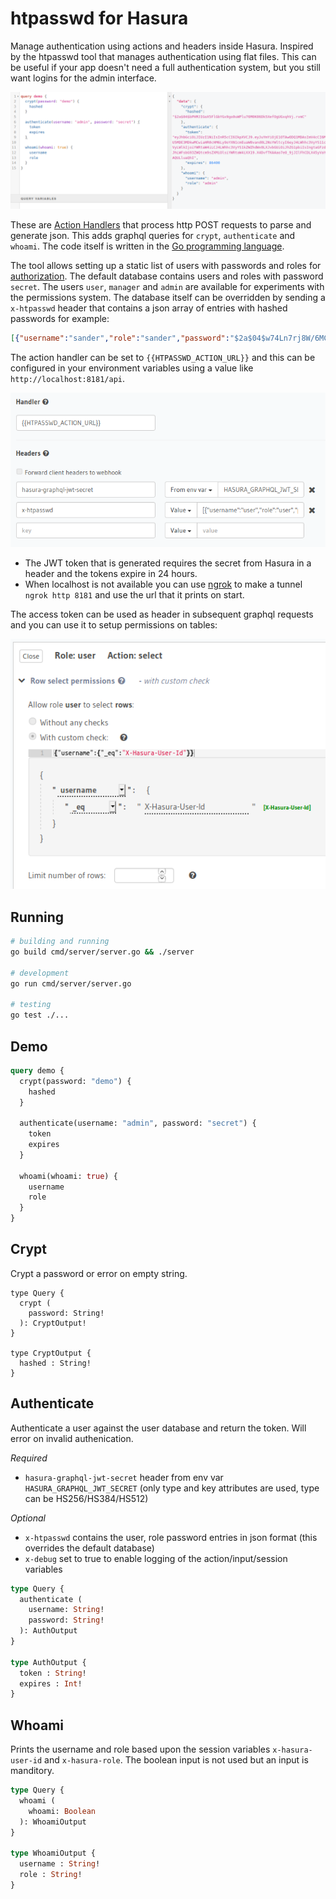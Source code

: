 # htpasswd for Hasura

Manage authentication using actions and headers inside Hasura.
Inspired by the htpasswd tool that manages authentication using flat files.
This can be useful if your app doesn't need a full authentication system,
but you still want logins for the admin interface.

<img src="images/screenshot-demo.png" alt="Authenticate Actions">

These are [Action Handlers](https://hasura.io/docs/1.0/graphql/manual/actions/action-handlers.html)
that process http POST requests to parse and generate json.
This adds graphql queries for `crypt`, `authenticate` and `whoami`.
The code itself is written in the [Go programming language](https://tour.golang.org/).

The tool allows setting up a static list of users with passwords and roles
for [authorization](https://hasura.io/docs/1.0/graphql/manual/auth/authorization/index.html).
The default database contains users and roles with password `secret`.
The users `user`, `manager` and `admin` are available for experiments with the permissions system.
The database itself can be overridden by sending a `x-htpasswd` header that
contains a json array of entries with hashed passwords for example:

```json
[{"username":"sander","role":"sander","password":"$2a$04$w74Ln7rj8W/6MCONQcwfteABAzxWfjDDyLj1RhQpf.J8by2aG9CCq"}]
```

The action handler can be set to `{{HTPASSWD_ACTION_URL}}` and this can be
configured in your environment variables using a value like `http://localhost:8181/api`.

<img src="images/screenshot-authenticate-handler-headers.png" alt="Authenticate Headers">

- The JWT token that is generated requires the secret from Hasura in a header and the tokens expire in 24 hours.
- When localhost is not available you can use [ngrok](https://ngrok.com/) to make a tunnel `ngrok http 8181` and use the url that it prints on start.

The access token can be used as header in subsequent graphql requests and you can use it to setup permissions on tables:

<img src="images/screenshot-username-permission.png" alt="Username permissions">

## Running

```bash
# building and running
go build cmd/server/server.go && ./server

# development
go run cmd/server/server.go

# testing
go test ./...
```

## Demo

```graphql
query demo {
  crypt(password: "demo") {
    hashed
  }

  authenticate(username: "admin", password: "secret") {
    token
    expires
  }

  whoami(whoami: true) {
    username
    role
  }
}
```

## Crypt

Crypt a password or error on empty string.

```
type Query {
  crypt (
    password: String!
  ): CryptOutput!
}

type CryptOutput {
  hashed : String!
}
```

## Authenticate

Authenticate a user against the user database and return the token.
Will error on invalid authenication.

*Required*

- `hasura-graphql-jwt-secret` header from env var `HASURA_GRAPHQL_JWT_SECRET` (only type and key attributes
are used, type can be HS256/HS384/HS512)

*Optional*

- `x-htpasswd` contains the user, role password entries in json format (this overrides the default database)
- `x-debug` set to true to enable logging of the action/input/session variables

```graphql
type Query {
  authenticate (
    username: String!
    password: String!
  ): AuthOutput
}

type AuthOutput {
  token : String!
  expires : Int!
}
```

## Whoami

Prints the username and role based upon the session variables `x-hasura-user-id` and `x-hasura-role`.
The boolean input is not used but an input is manditory.

```graphql
type Query {
  whoami (
    whoami: Boolean
  ): WhoamiOutput
}

type WhoamiOutput {
  username : String!
  role : String!
}
```
